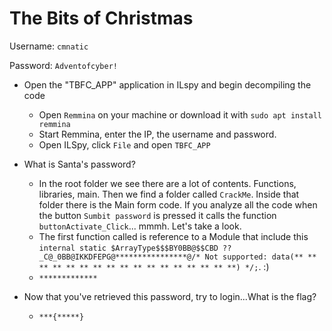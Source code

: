 # The Bits of Christmas


Username: `cmnatic`

Password: `Adventofcyber!`


- Open the "TBFC_APP" application in ILspy and begin decompiling the code

	- Open `Remmina` on your machine or download it with `sudo apt install remmina`
	- Start Remmina, enter the IP, the username and password.
	- Open ILSpy, click `File` and open `TBFC_APP`

- What is Santa's password?

	- In the root folder we see there are a lot of contents. Functions, libraries, main. Then we find a folder called `CrackMe`. Inside that folder there is the Main form code. If you analyze all the code when the button `Sumbit password` is pressed it calls the function `buttonActivate_Click`... mmmh. Let's take a look.
	- The first function called is reference to a Module that include this `internal static $ArrayType$$$BY0BB@$$CBD ??_C@_0BB@IKKDFEPG@****************@/* Not supported: data(** ** ** ** ** ** ** ** ** ** ** ** ** ** ** ** **) */;`. :)
	- `*************`

- Now that you've retrieved this password, try to login...What is the flag?

	- `***{*****}`